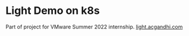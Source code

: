 # Light Demo on k8s
Part of project for VMware Summer 2022 internship.
[light.acgandhi.com](https://light.acgandhi.com)
